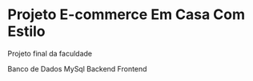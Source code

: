 # Projeto E-commerce Em Casa Com Estilo 
 Projeto final da faculdade

Banco de Dados MySql
Backend
Frontend
